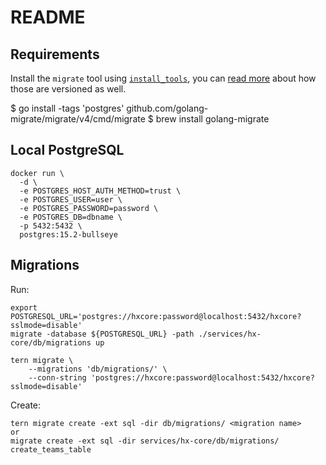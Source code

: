# README

## Requirements

Install the `migrate` tool using [`install_tools`](../bin/install_tools), you can [read more](../internal/tools/) about how those are versioned as well.

$ go install -tags 'postgres' github.com/golang-migrate/migrate/v4/cmd/migrate
$ brew install golang-migrate

## Local PostgreSQL

```
docker run \
  -d \
  -e POSTGRES_HOST_AUTH_METHOD=trust \
  -e POSTGRES_USER=user \
  -e POSTGRES_PASSWORD=password \
  -e POSTGRES_DB=dbname \
  -p 5432:5432 \
  postgres:15.2-bullseye
```

## Migrations

Run:

```
export POSTGRESQL_URL='postgres://hxcore:password@localhost:5432/hxcore?sslmode=disable'
migrate -database ${POSTGRESQL_URL} -path ./services/hx-core/db/migrations up
```

```
tern migrate \
    --migrations 'db/migrations/' \
    --conn-string 'postgres://hxcore:password@localhost:5432/hxcore?sslmode=disable'
```

Create:

```
tern migrate create -ext sql -dir db/migrations/ <migration name>
or
migrate create -ext sql -dir services/hx-core/db/migrations/ create_teams_table
```
